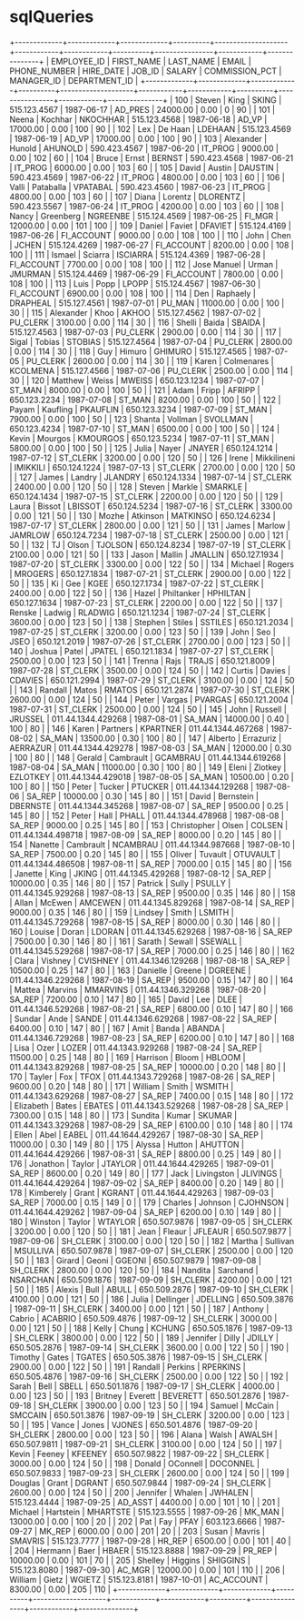 # sqlQueries

+-------------+-------------+-------------+----------+--------------------+------------+------------+----------+----------------+------------+---------------+
| EMPLOYEE_ID | FIRST_NAME  | LAST_NAME   | EMAIL    | PHONE_NUMBER       | HIRE_DATE  | JOB_ID     | SALARY   | COMMISSION_PCT | MANAGER_ID | DEPARTMENT_ID |
+-------------+-------------+-------------+----------+--------------------+------------+------------+----------+----------------+------------+---------------+
|         100 | Steven      | King        | SKING    | 515.123.4567       | 1987-06-17 | AD_PRES    | 24000.00 |           0.00 |          0 |   		  90 |
|         101 | Neena       | Kochhar     | NKOCHHAR | 515.123.4568       | 1987-06-18 | AD_VP      | 17000.00 |           0.00 |        100 |            90 |
|         102 | Lex         | De Haan     | LDEHAAN  | 515.123.4569       | 1987-06-19 | AD_VP      | 17000.00 |           0.00 |        100 |            90 |
|         103 | Alexander   | Hunold      | AHUNOLD  | 590.423.4567       | 1987-06-20 | IT_PROG    |  9000.00 |           0.00 |        102 |            60 |
|         104 | Bruce       | Ernst       | BERNST   | 590.423.4568       | 1987-06-21 | IT_PROG    |  6000.00 |           0.00 |        103 |            60 |
|         105 | David       | Austin      | DAUSTIN  | 590.423.4569       | 1987-06-22 | IT_PROG    |  4800.00 |           0.00 |        103 |            60 |
|         106 | Valli       | Pataballa   | VPATABAL | 590.423.4560       | 1987-06-23 | IT_PROG    |  4800.00 |           0.00 |        103 |            60 |
|         107 | Diana       | Lorentz     | DLORENTZ | 590.423.5567       | 1987-06-24 | IT_PROG    |  4200.00 |           0.00 |        103 |            60 |
|         108 | Nancy       | Greenberg   | NGREENBE | 515.124.4569       | 1987-06-25 | FI_MGR     | 12000.00 |           0.00 |        101 |           100 |
|         109 | Daniel      | Faviet      | DFAVIET  | 515.124.4169       | 1987-06-26 | FI_ACCOUNT |  9000.00 |           0.00 |        108 |           100 |
|         110 | John        | Chen        | JCHEN    | 515.124.4269       | 1987-06-27 | FI_ACCOUNT |  8200.00 |           0.00 |        108 |           100 |
|         111 | Ismael      | Sciarra     | ISCIARRA | 515.124.4369       | 1987-06-28 | FI_ACCOUNT |  7700.00 |           0.00 |        108 |           100 |
|         112 | Jose Manuel | Urman       | JMURMAN  | 515.124.4469       | 1987-06-29 | FI_ACCOUNT |  7800.00 |           0.00 |        108 |           100 |
|         113 | Luis        | Popp        | LPOPP    | 515.124.4567       | 1987-06-30 | FI_ACCOUNT |  6900.00 |           0.00 |        108 |           100 |
|         114 | Den         | Raphaely    | DRAPHEAL | 515.127.4561       | 1987-07-01 | PU_MAN     | 11000.00 |           0.00 |        100 |            30 |
|         115 | Alexander   | Khoo        | AKHOO    | 515.127.4562       | 1987-07-02 | PU_CLERK   |  3100.00 |           0.00 |        114 |            30 |
|         116 | Shelli      | Baida       | SBAIDA   | 515.127.4563       | 1987-07-03 | PU_CLERK   |  2900.00 |           0.00 |        114 |            30 |
|         117 | Sigal       | Tobias      | STOBIAS  | 515.127.4564       | 1987-07-04 | PU_CLERK   |  2800.00 |           0.00 |        114 |            30 |
|         118 | Guy         | Himuro      | GHIMURO  | 515.127.4565       | 1987-07-05 | PU_CLERK   |  2600.00 |           0.00 |        114 |            30 |
|         119 | Karen       | Colmenares  | KCOLMENA | 515.127.4566       | 1987-07-06 | PU_CLERK   |  2500.00 |           0.00 |        114 |            30 |
|         120 | Matthew     | Weiss       | MWEISS   | 650.123.1234       | 1987-07-07 | ST_MAN     |  8000.00 |           0.00 |        100 |            50 |
|         121 | Adam        | Fripp       | AFRIPP   | 650.123.2234       | 1987-07-08 | ST_MAN     |  8200.00 |           0.00 |        100 |            50 |
|         122 | Payam       | Kaufling    | PKAUFLIN | 650.123.3234       | 1987-07-09 | ST_MAN     |  7900.00 |           0.00 |        100 |            50 |
|         123 | Shanta      | Vollman     | SVOLLMAN | 650.123.4234       | 1987-07-10 | ST_MAN     |  6500.00 |           0.00 |        100 |            50 |
|         124 | Kevin       | Mourgos     | KMOURGOS | 650.123.5234       | 1987-07-11 | ST_MAN     |  5800.00 |           0.00 |        100 |            50 |
|         125 | Julia       | Nayer       | JNAYER   | 650.124.1214       | 1987-07-12 | ST_CLERK   |  3200.00 |           0.00 |        120 |            50 |
|         126 | Irene       | Mikkilineni | IMIKKILI | 650.124.1224       | 1987-07-13 | ST_CLERK   |  2700.00 |           0.00 |        120 |            50 |
|         127 | James       | Landry      | JLANDRY  | 650.124.1334       | 1987-07-14 | ST_CLERK   |  2400.00 |           0.00 |        120 |            50 |
|         128 | Steven      | Markle      | SMARKLE  | 650.124.1434       | 1987-07-15 | ST_CLERK   |  2200.00 |           0.00 |        120 |            50 |
|         129 | Laura       | Bissot      | LBISSOT  | 650.124.5234       | 1987-07-16 | ST_CLERK   |  3300.00 |           0.00 |        121 |            50 |
|         130 | Mozhe       | Atkinson    | MATKINSO | 650.124.6234       | 1987-07-17 | ST_CLERK   |  2800.00 |           0.00 |        121 |            50 |
|         131 | James       | Marlow      | JAMRLOW  | 650.124.7234       | 1987-07-18 | ST_CLERK   |  2500.00 |           0.00 |        121 |            50 |
|         132 | TJ          | Olson       | TJOLSON  | 650.124.8234       | 1987-07-19 | ST_CLERK   |  2100.00 |           0.00 |        121 |            50 |
|         133 | Jason       | Mallin      | JMALLIN  | 650.127.1934       | 1987-07-20 | ST_CLERK   |  3300.00 |           0.00 |        122 |            50 |
|         134 | Michael     | Rogers      | MROGERS  | 650.127.1834       | 1987-07-21 | ST_CLERK   |  2900.00 |           0.00 |        122 |            50 |
|         135 | Ki          | Gee         | KGEE     | 650.127.1734       | 1987-07-22 | ST_CLERK   |  2400.00 |           0.00 |        122 |            50 |
|         136 | Hazel       | Philtanker  | HPHILTAN | 650.127.1634       | 1987-07-23 | ST_CLERK   |  2200.00 |           0.00 |        122 |            50 |
|         137 | Renske      | Ladwig      | RLADWIG  | 650.121.1234       | 1987-07-24 | ST_CLERK   |  3600.00 |           0.00 |        123 |            50 |
|         138 | Stephen     | Stiles      | SSTILES  | 650.121.2034       | 1987-07-25 | ST_CLERK   |  3200.00 |           0.00 |        123 |            50 |
|         139 | John        | Seo         | JSEO     | 650.121.2019       | 1987-07-26 | ST_CLERK   |  2700.00 |           0.00 |        123 |            50 |
|         140 | Joshua      | Patel       | JPATEL   | 650.121.1834       | 1987-07-27 | ST_CLERK   |  2500.00 |           0.00 |        123 |            50 |
|         141 | Trenna      | Rajs        | TRAJS    | 650.121.8009       | 1987-07-28 | ST_CLERK   |  3500.00 |           0.00 |        124 |            50 |
|         142 | Curtis      | Davies      | CDAVIES  | 650.121.2994       | 1987-07-29 | ST_CLERK   |  3100.00 |           0.00 |        124 |            50 |
|         143 | Randall     | Matos       | RMATOS   | 650.121.2874       | 1987-07-30 | ST_CLERK   |  2600.00 |           0.00 |        124 |            50 |
|         144 | Peter       | Vargas      | PVARGAS  | 650.121.2004       | 1987-07-31 | ST_CLERK   |  2500.00 |           0.00 |        124 |            50 |
|         145 | John        | Russell     | JRUSSEL  | 011.44.1344.429268 | 1987-08-01 | SA_MAN     | 14000.00 |           0.40 |        100 |            80 |
|         146 | Karen       | Partners    | KPARTNER | 011.44.1344.467268 | 1987-08-02 | SA_MAN     | 13500.00 |           0.30 |        100 |            80 |
|         147 | Alberto     | Errazuriz   | AERRAZUR | 011.44.1344.429278 | 1987-08-03 | SA_MAN     | 12000.00 |           0.30 |        100 |            80 |
|         148 | Gerald      | Cambrault   | GCAMBRAU | 011.44.1344.619268 | 1987-08-04 | SA_MAN     | 11000.00 |           0.30 |        100 |            80 |
|         149 | Eleni       | Zlotkey     | EZLOTKEY | 011.44.1344.429018 | 1987-08-05 | SA_MAN     | 10500.00 |           0.20 |        100 |            80 |
|         150 | Peter       | Tucker      | PTUCKER  | 011.44.1344.129268 | 1987-08-06 | SA_REP     | 10000.00 |           0.30 |        145 |            80 |
|         151 | David       | Bernstein   | DBERNSTE | 011.44.1344.345268 | 1987-08-07 | SA_REP     |  9500.00 |           0.25 |        145 |            80 |
|         152 | Peter       | Hall        | PHALL    | 011.44.1344.478968 | 1987-08-08 | SA_REP     |  9000.00 |           0.25 |        145 |            80 |
|         153 | Christopher | Olsen       | COLSEN   | 011.44.1344.498718 | 1987-08-09 | SA_REP     |  8000.00 |           0.20 |        145 |            80 |
|         154 | Nanette     | Cambrault   | NCAMBRAU | 011.44.1344.987668 | 1987-08-10 | SA_REP     |  7500.00 |           0.20 |        145 |            80 |
|         155 | Oliver      | Tuvault     | OTUVAULT | 011.44.1344.486508 | 1987-08-11 | SA_REP     |  7000.00 |           0.15 |        145 |            80 |
|         156 | Janette     | King        | JKING    | 011.44.1345.429268 | 1987-08-12 | SA_REP     | 10000.00 |           0.35 |        146 |            80 |
|         157 | Patrick     | Sully       | PSULLY   | 011.44.1345.929268 | 1987-08-13 | SA_REP     |  9500.00 |           0.35 |        146 |            80 |
|         158 | Allan       | McEwen      | AMCEWEN  | 011.44.1345.829268 | 1987-08-14 | SA_REP     |  9000.00 |           0.35 |        146 |            80 |
|         159 | Lindsey     | Smith       | LSMITH   | 011.44.1345.729268 | 1987-08-15 | SA_REP     |  8000.00 |           0.30 |        146 |            80 |
|         160 | Louise      | Doran       | LDORAN   | 011.44.1345.629268 | 1987-08-16 | SA_REP     |  7500.00 |           0.30 |        146 |            80 |
|         161 | Sarath      | Sewall      | SSEWALL  | 011.44.1345.529268 | 1987-08-17 | SA_REP     |  7000.00 |           0.25 |        146 |            80 |
|         162 | Clara       | Vishney     | CVISHNEY | 011.44.1346.129268 | 1987-08-18 | SA_REP     | 10500.00 |           0.25 |        147 |            80 |
|         163 | Danielle    | Greene      | DGREENE  | 011.44.1346.229268 | 1987-08-19 | SA_REP     |  9500.00 |           0.15 |        147 |            80 |
|         164 | Mattea      | Marvins     | MMARVINS | 011.44.1346.329268 | 1987-08-20 | SA_REP     |  7200.00 |           0.10 |        147 |            80 |
|         165 | David       | Lee         | DLEE     | 011.44.1346.529268 | 1987-08-21 | SA_REP     |  6800.00 |           0.10 |        147 |            80 |
|         166 | Sundar      | Ande        | SANDE    | 011.44.1346.629268 | 1987-08-22 | SA_REP     |  6400.00 |           0.10 |        147 |            80 |
|         167 | Amit        | Banda       | ABANDA   | 011.44.1346.729268 | 1987-08-23 | SA_REP     |  6200.00 |           0.10 |        147 |            80 |
|         168 | Lisa        | Ozer        | LOZER    | 011.44.1343.929268 | 1987-08-24 | SA_REP     | 11500.00 |           0.25 |        148 |            80 |
|         169 | Harrison    | Bloom       | HBLOOM   | 011.44.1343.829268 | 1987-08-25 | SA_REP     | 10000.00 |           0.20 |        148 |            80 |
|         170 | Tayler      | Fox         | TFOX     | 011.44.1343.729268 | 1987-08-26 | SA_REP     |  9600.00 |           0.20 |        148 |            80 |
|         171 | William     | Smith       | WSMITH   | 011.44.1343.629268 | 1987-08-27 | SA_REP     |  7400.00 |           0.15 |        148 |            80 |
|         172 | Elizabeth   | Bates       | EBATES   | 011.44.1343.529268 | 1987-08-28 | SA_REP     |  7300.00 |           0.15 |        148 |            80 |
|         173 | Sundita     | Kumar       | SKUMAR   | 011.44.1343.329268 | 1987-08-29 | SA_REP     |  6100.00 |           0.10 |        148 |            80 |
|         174 | Ellen       | Abel        | EABEL    | 011.44.1644.429267 | 1987-08-30 | SA_REP     | 11000.00 |           0.30 |        149 |            80 |
|         175 | Alyssa      | Hutton      | AHUTTON  | 011.44.1644.429266 | 1987-08-31 | SA_REP     |  8800.00 |           0.25 |        149 |            80 |
|         176 | Jonathon    | Taylor      | JTAYLOR  | 011.44.1644.429265 | 1987-09-01 | SA_REP     |  8600.00 |           0.20 |        149 |            80 |
|         177 | Jack        | Livingston  | JLIVINGS | 011.44.1644.429264 | 1987-09-02 | SA_REP     |  8400.00 |           0.20 |        149 |            80 |
|         178 | Kimberely   | Grant       | KGRANT   | 011.44.1644.429263 | 1987-09-03 | SA_REP     |  7000.00 |           0.15 |        149 |             0 |
|         179 | Charles     | Johnson     | CJOHNSON | 011.44.1644.429262 | 1987-09-04 | SA_REP     |  6200.00 |           0.10 |        149 |            80 |
|         180 | Winston     | Taylor      | WTAYLOR  | 650.507.9876       | 1987-09-05 | SH_CLERK   |  3200.00 |           0.00 |        120 |            50 |
|         181 | Jean        | Fleaur      | JFLEAUR  | 650.507.9877       | 1987-09-06 | SH_CLERK   |  3100.00 |           0.00 |        120 |            50 |
|         182 | Martha      | Sullivan    | MSULLIVA | 650.507.9878       | 1987-09-07 | SH_CLERK   |  2500.00 |           0.00 |        120 |            50 |
|         183 | Girard      | Geoni       | GGEONI   | 650.507.9879       | 1987-09-08 | SH_CLERK   |  2800.00 |           0.00 |        120 |            50 |
|         184 | Nandita     | Sarchand    | NSARCHAN | 650.509.1876       | 1987-09-09 | SH_CLERK   |  4200.00 |           0.00 |        121 |            50 |
|         185 | Alexis      | Bull        | ABULL    | 650.509.2876       | 1987-09-10 | SH_CLERK   |  4100.00 |           0.00 |        121 |            50 |
|         186 | Julia       | Dellinger   | JDELLING | 650.509.3876       | 1987-09-11 | SH_CLERK   |  3400.00 |           0.00 |        121 |            50 |
|         187 | Anthony     | Cabrio      | ACABRIO  | 650.509.4876       | 1987-09-12 | SH_CLERK   |  3000.00 |           0.00 |        121 |            50 |
|         188 | Kelly       | Chung       | KCHUNG   | 650.505.1876       | 1987-09-13 | SH_CLERK   |  3800.00 |           0.00 |        122 |            50 |
|         189 | Jennifer    | Dilly       | JDILLY   | 650.505.2876       | 1987-09-14 | SH_CLERK   |  3600.00 |           0.00 |        122 |            50 |
|         190 | Timothy     | Gates       | TGATES   | 650.505.3876       | 1987-09-15 | SH_CLERK   |  2900.00 |           0.00 |        122 |            50 |
|         191 | Randall     | Perkins     | RPERKINS | 650.505.4876       | 1987-09-16 | SH_CLERK   |  2500.00 |           0.00 |        122 |            50 |
|         192 | Sarah       | Bell        | SBELL    | 650.501.1876       | 1987-09-17 | SH_CLERK   |  4000.00 |           0.00 |        123 |            50 |
|         193 | Britney     | Everett     | BEVERETT | 650.501.2876       | 1987-09-18 | SH_CLERK   |  3900.00 |           0.00 |        123 |            50 |
|         194 | Samuel      | McCain      | SMCCAIN  | 650.501.3876       | 1987-09-19 | SH_CLERK   |  3200.00 |           0.00 |        123 |            50 |
|         195 | Vance       | Jones       | VJONES   | 650.501.4876       | 1987-09-20 | SH_CLERK   |  2800.00 |           0.00 |        123 |            50 |
|         196 | Alana       | Walsh       | AWALSH   | 650.507.9811       | 1987-09-21 | SH_CLERK   |  3100.00 |           0.00 |        124 |            50 |
|         197 | Kevin       | Feeney      | KFEENEY  | 650.507.9822       | 1987-09-22 | SH_CLERK   |  3000.00 |           0.00 |        124 |            50 |
|         198 | Donald      | OConnell    | DOCONNEL | 650.507.9833       | 1987-09-23 | SH_CLERK   |  2600.00 |           0.00 |        124 |            50 |
|         199 | Douglas     | Grant       | DGRANT   | 650.507.9844       | 1987-09-24 | SH_CLERK   |  2600.00 |           0.00 |        124 |            50 |
|         200 | Jennifer    | Whalen      | JWHALEN  | 515.123.4444       | 1987-09-25 | AD_ASST    |  4400.00 |           0.00 |        101 |            10 |
|         201 | Michael     | Hartstein   | MHARTSTE | 515.123.5555       | 1987-09-26 | MK_MAN     | 13000.00 |           0.00 |        100 |            20 |
|         202 | Pat         | Fay         | PFAY     | 603.123.6666       | 1987-09-27 | MK_REP     |  6000.00 |           0.00 |        201 |            20 |
|         203 | Susan       | Mavris      | SMAVRIS  | 515.123.7777       | 1987-09-28 | HR_REP     |  6500.00 |           0.00 |        101 |            40 |
|         204 | Hermann     | Baer        | HBAER    | 515.123.8888       | 1987-09-29 | PR_REP     | 10000.00 |           0.00 |        101 |            70 |
|         205 | Shelley     | Higgins     | SHIGGINS | 515.123.8080       | 1987-09-30 | AC_MGR     | 12000.00 |           0.00 |        101 |           110 |
|         206 | William     | Gietz       | WGIETZ   | 515.123.8181       | 1987-10-01 | AC_ACCOUNT |  8300.00 |           0.00 |        205 |           110 |
+-------------+-------------+-------------+----------+--------------------+------------+------------+----------+----------------+------------+---------------+
